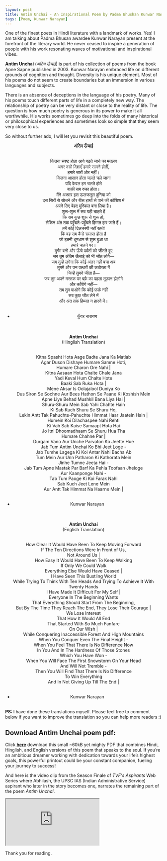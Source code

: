 ```yaml
---
layout: post
title: Antim Unchai - An Inspirational Poem by Padma Bhushan Kunwar Narayan
tags: [Poem, Kunwar Narayan]
---
```


One of the finest poets in Hindi literature with a landmark of works. Yes! I am talking about Padma Bhusan awardee Kunwar Narayan present at the forefront of the literary world. He never ceased to inspire a generation of people with his work resonating waves of motivational and inspirational vibes.

__Antim Unchai__ (*अंतिम ऊँचाई*) is part of his collection of poems from the book Apne Sapne published in 2003. Kunwar Narayan embraced life on different grounds of cognition and thought. Diversity is his unique element. Most of his poems do not seem to create boundaries but an immersion in various languages and subjects.

There is an absence of deceptions in the language of his poetry. Many of his poems touch different parts of life in a completely new way. The relationship of poetry can be very distant or close to the reality of life. The question is how much poetry is generous in its power to make it all worthwhile. His works sometimes go deep into the folds of many historical or philosophical experiences and sometimes look so simple that they seem very close to us.

So without further ado, I will let you revisit this beautiful poem.

<center>
<strong>अंतिम ऊँचाई<br><br></strong>  

कितना स्पष्ट होता आगे बढ़ते जाने का मतलब<br> 
अगर दसों दिशाएँ हमारे सामने होतीं,<br> 
हमारे चारों ओर नहीं।<br> 
कितना आसान होता चलते चले जाना<br> 
यदि केवल हम चलते होते<br> 
बाक़ी सब रुका होता।<br> 
मैंने अक्सर इस ऊलजलूल दुनिया को<br> 
दस सिरों से सोचने और बीस हाथों से पाने की कोशिश में<br> 
अपने लिए बेहद मुश्किल बना लिया है।<br> 
शुरू-शुरू में सब यही चाहते हैं<br> 
कि सब कुछ शुरू से शुरू हो,<br> 
लेकिन अंत तक पहुँचते-पहुँचते हिम्मत हार जाते हैं।<br> 
हमें कोई दिलचस्पी नहीं रहती<br> 
कि वह सब कैसे समाप्त होता है<br> 
जो इतनी धूमधाम से शुरू हुआ था<br> 
हमारे चाहने पर।<br> 
दुर्गम वनों और ऊँचे पर्वतों को जीतते हुए<br> 
जब तुम अंतिम ऊँचाई को भी जीत लोगे—<br> 
जब तुम्हें लगेगा कि कोई अंतर नहीं बचा अब<br> 
तुममें और उन पत्थरों की कठोरता में<br> 
जिन्हें तुमने जीता है—<br> 
जब तुम अपने मस्तक पर बर्फ़ का पहला तूफ़ान झेलोगे<br> 
और काँपोगे नहीं—<br> 
तब तुम पाओगे कि कोई फ़र्क़ नहीं<br> 
सब कुछ जीत लेने में<br> 
और अंत तक हिम्मत न हारने में।<br><br>

- कुँवर नारायण<br><br><br>
</center>

<center>
<strong>Antim Unchai<br></strong>
(Hinglish Translation)<br><br> 

Kitna Spasht Hota Aage Badte Jana Ka Matlab<br>
Agar Duson Dishaye Humare Samne Hoti,<br>
Humare Charon Ore Nahi |<br>
Kitna Aasaan Hota Chalte Chale Jana<br>
Yadi Keval Hum Chalte Hote<br>
Baaki Sab Ruka Hota |<br>
Mene Aksar Is Oolajalool Duniya Ko<br>
Dus Siron Se Sochne Aur Bees Hathon Se Paane Ki Koshish Mein<br>
Apne Liye Behad Mushkil Bana Liya Hai |<br>
Shuru-Shuru Mein Sab Yahi Chahte Hain<br>
Ki Sab Kuch Shuru Se Shuru Ho,<br>
Lekin Antt Tak Pahuchte-Pahuchte Himmat Haar Jaatein Hain |<br>
Humein Koi Dilachaspee Nahi Rehti<br>
Ki Vah Sab Kaise Samaapt Hota Hai<br>
Jo Itni Dhoomadhaam Se Shuru Hua Tha<br>
Humare Chahne Par |<br>
Durgam Vano Aur Unche Parvaton Ko Jeette Hue<br>
Jab Tum Antim Unchai Ko Bhi Jeet Loge -<br>
Jab Tumhe Lagega Ki Koi Antar Nahi Bacha Ab<br>
Tum Mein Aur Unn Patharon Ki Kathorata Mein<br>
Jinhe Tumne Jeeta Hai -<br>
Jab Tum Apne Mastak Par Barf Ka Pehla Toofaan Jheloge<br>
Aur Kaanponge Nahi - <br>
Tab Tum Paoge Ki Koi Farak Nahi<br>
Sab Kuch Jeet Lene Mein<br>
Aur Antt Tak Himmat Na Haarne Mein |<br><br>

- Kunwar Narayan<br><br><br>
</center>

<center>
<strong>Antim Unchai<br></strong>
(English Translation)<br><br> 

How Clear It Would Have Been To Keep Moving Forward<br>
If The Ten Directions Were In Front of Us,<br>
Not Around Us |<br>
How Easy It Would Have Been To Keep Walking<br>
If Only We Could Walk<br>
Everything Else Would Have Ceased |<br>
I Have Seen This Bustling World<br>
While Trying To Think With Ten Heads And Trying To Achieve It With Twenty Hands<br>
I Have Made It Difficult For My Self |<br>
Everyone In The Beginning Wants<br>
That Everything Should Start From The Beginning,<br>
But By The Time They Reach The End, They Lose Their Courage |<br>
We Lose Interest<br>
That How It Would All End<br>
That Started With So Much Fanfare<br>
On Our Wish |<br>
While Conquering Inaccessible Forest And High Mountains<br>
When You Conquer Even The Final Height - <br>
When You Feel That There Is No Difference Now<br>
In You And In The Hardness Of Those Stones<br>
Which You Have Won - <br>
When You Will Face The First Snowstorm On Your Head<br>
And Will Not Tremble - <br>
Then You Will Find That There Is No Difference<br>
To Win Everything<br>
And In Not Giving Up Till The End |<br><br>

- Kunwar Narayan<br>
</center>

<br>
<strong>PS: </strong>I have done these translations myself. Please feel free to comment below if you want to improve the translation so you can help more readers :)

## Download Antim Unchai poem pdf:
Click <strong>[here](https://www.anudit.in/assets/pdfs/Antim_Unchai_Poem.pdf)</strong> download this small ~60kB yet mighty PDF that combines Hindi, Hinglish, and English versions of this poem that speaks to the soul. If you’re an ambitious dreamer working with dedication towards your life’s highest goals, this powerful printout could be your constant companion, fueling your journey to success!

And here is the video clip from the Season Finale of *TVF's Aspirants* Web Series where Abhilash, the UPSC IAS (Indian Administrative Service) aspirant who later in the story becomes one, narrates the remaining part of the poem *Antim Unchai*.
<br>

<div class="embed-responsive embed-responsive-16by9">
  <iframe class="embed-responsive-item" src="https://www.youtube.com/embed/hF-5o-4PbIw" allowfullscreen></iframe>
</div>

Thank you for reading.